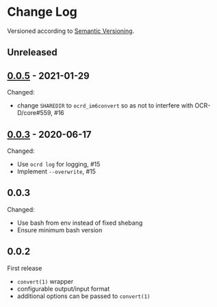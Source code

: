 Change Log
==========
Versioned according to [Semantic Versioning](http://semver.org/).

## Unreleased

## [0.0.5] - 2021-01-29

Changed:

  * change `SHAREDIR` to `ocrd_im6convert` so as not to interfere with OCR-D/core#559, #16

## [0.0.3] - 2020-06-17

Changed:

  - Use `ocrd log` for logging, #15
  - Implement `--overwrite`, #15

## 0.0.3

Changed:

- Use bash from env instead of fixed shebang
- Ensure minimum bash version


## 0.0.2

First release

- `convert(1)` wrapper
- configurable output/input format 
- additional options can be passed to `convert(1)`

<!-- link-labels -->
[0.0.5]: ../../compare/v0.0.5...v0.0.4
[0.0.4]: ../../compare/v0.0.4...v0.0.3
[0.0.3]: ../../compare/v0.0.3...v0.0.2
[0.0.2]: ../../compare/HEAD...v0.0.2
